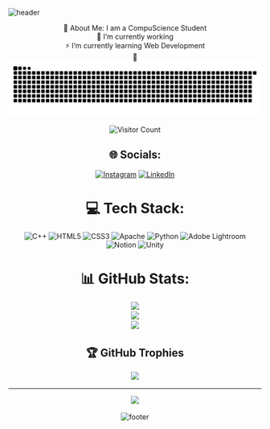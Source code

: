 <!--header-->

![header](https://capsule-render.vercel.app/api?type=waving&height=380&align=center&color=timeGradient&text=Hello!%20I'm%20Mutia%20Aulia&desc=%20This%20is%20my%20Github%20Profile&textBg=false&fontSize=80&animation=twinkling&descAlignY=65&descSize=20)


<div align = "center">
💫 About Me: I am a CompuScience Student<br>
🔭 I’m currently working <br>⚡ I’m currently learning Web Development<br>💬 <br>

<!--snake animation-->
<img src="https://raw.githubusercontent.com/aomta/aomta/output/snake.svg" alt="Snake animation">

![Visitor Count](https://profile-counter.glitch.me/{aomta}/count.svg)



## 🌐 Socials:
[![Instagram](https://img.shields.io/badge/Instagram-%23E4405F.svg?logo=Instagram&logoColor=white)](https://instagram.com/instagram.com/ao.mta) [![LinkedIn](https://img.shields.io/badge/LinkedIn-%230077B5.svg?logo=linkedin&logoColor=white)](https://linkedin.com/in/https://www.linkedin.com/in/mutiaaulia-ma) 

# 💻 Tech Stack:
![C++](https://img.shields.io/badge/c++-%2300599C.svg?style=flat&logo=c%2B%2B&logoColor=white) ![HTML5](https://img.shields.io/badge/html5-%23E34F26.svg?style=flat&logo=html5&logoColor=white) ![CSS3](https://img.shields.io/badge/css3-%231572B6.svg?style=flat&logo=css3&logoColor=white) ![Apache](https://img.shields.io/badge/apache-%23D42029.svg?style=flat&logo=apache&logoColor=white)
 ![Python](https://img.shields.io/badge/python-3670A0?style=flat&logo=python&logoColor=ffdd54) ![Adobe Lightroom](https://img.shields.io/badge/Adobe%20Lightroom-31A8FF.svg?style=flat&logo=Adobe%20Lightroom&logoColor=white) ![Notion](https://img.shields.io/badge/Notion-%23000000.svg?style=flat&logo=notion&logoColor=white) ![Unity](https://img.shields.io/badge/unity-%23000000.svg?style=flat&logo=unity&logoColor=white)
# 📊 GitHub Stats:
![](https://github-readme-stats.vercel.app/api?username=aomta&theme=github_dark_dimmed&hide_border=false&include_all_commits=true&count_private=true)<br/>
![](https://github-readme-streak-stats.herokuapp.com/?user=aomta&theme=github_dark_dimmed&hide_border=false)<br/>
![](https://github-readme-stats.vercel.app/api/top-langs/?username=aomta&theme=github_dark_dimmed&hide_border=false&include_all_commits=true&count_private=true&layout=compact)

## 🏆 GitHub Trophies
![](https://github-profile-trophy.vercel.app/?username=aomta&theme=onedark&no-frame=false&no-bg=true&margin-w=4)

---
[![](https://visitcount.itsvg.in/api?id=aomta&icon=1&color=0)](https://visitcount.itsvg.in)

![footer](https://capsule-render.vercel.app/api?type=waving&height=200&color=timeGradient&textBg=false&fontSize=80&animation=twinkling&descSize=25&section=footer)
</div>

